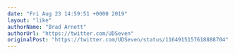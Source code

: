 ```yaml
---
date: "Fri Aug 23 14:59:51 +0000 2019"
layout: "like"
authorName: "Brad Arnett"
authorUrl: "https://twitter.com/UDSeven"
originalPost: "https://twitter.com/UDSeven/status/1164915157618888704"
---
```

